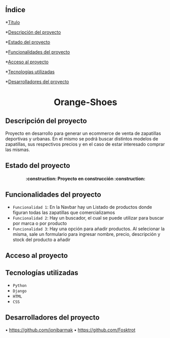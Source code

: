 ## Índice

*[Título](#Título)

*[Descripción del proyecto](#descripción-del-proyecto)

*[Estado del proyecto](#Estado-del-proyecto)

*[Funcionalidades del proyecto](#Funcionalidades-del-proyecto)

*[Acceso al proyecto](#acceso-proyecto)

*[Tecnologías utilizadas](#tecnologías-utilizadas)


*[Desarrolladores del proyecto](#Desarrolladores-del-proyecto)


<h1 align="center"> Orange-Shoes </h1>


## Descripción del proyecto
Proyecto en desarrollo para generar un ecommerce de venta de zapatillas deportivas y urbanas. En el mismo se podrá buscar distintos modelos de zapatillas, sus respectivos precios y en el caso de estar interesado comprar las mismas. 

## Estado del proyecto
<h4 align="center">
:construction: Proyecto en construcción :construction:
</h4>

## Funcionalidades del proyecto

- `Funcionalidad 1`: En la Navbar hay un Listado de productos donde figuran todas las zapatillas que comercializamos 
- `Funcionalidad 2`: Hay un buscador, el cual se puede utilizar para buscar por marca o por producto
- `Funcionalidad 3`: Hay una opción para añadir productos. Al selecionar la misma, sale un formulario para ingresar nombre, precio, descripción y stock del producto a añadir


## Acceso al proyecto


## Tecnologías utilizadas
- `Python`
- `Django`
- `HTML`
- `CSS`




## Desarrolladores del proyecto
• https://github.com/jonibarmak
• https://github.com/Fosktrot


